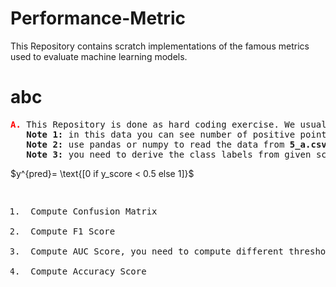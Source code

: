 # Performance-Metric
This Repository contains scratch implementations of the famous metrics used to evaluate machine learning models.
<br>
<h1> abc</h1>
<pre>
<font color='red'><b>A.</b></font> This Repository is done as hard coding exercise. We usually use <strong>sklearn.metrics<a href='https://scikit-learn.org/stable/modules/model_evaluation.html'>sklearn.metrics</a></strong> to evaluate all themodels we use. It is equally important to know the logics behind them and how they perform under different situations.
   <b>Note 1:</b> in this data you can see number of positive points >> number of negatives points
   <b>Note 2:</b> use pandas or numpy to read the data from <b>5_a.csv</b>
   <b>Note 3:</b> you need to derive the class labels from given score</pre> $y^{pred}= \text{[0 if y_score < 0.5 else 1]}$

<pre>
<ol>
<li> Compute Confusion Matrix </li>
<li> Compute F1 Score </li>
<li> Compute AUC Score, you need to compute different thresholds and for each threshold compute tpr,fpr and then use               numpy.trapz(tpr_array, fpr_array) <a href='https://stackoverflow.com/q/53603376/4084039'>https://stackoverflow.com/q/53603376/4084039</a>, <a href='https://stackoverflow.com/a/39678975/4084039'>https://stackoverflow.com/a/39678975/4084039</a> Note: it should be numpy.trapz(tpr_array, fpr_array) not numpy.trapz(fpr_array, tpr_array)</li>
<li> Compute Accuracy Score </li>
</ol>
</pre>
